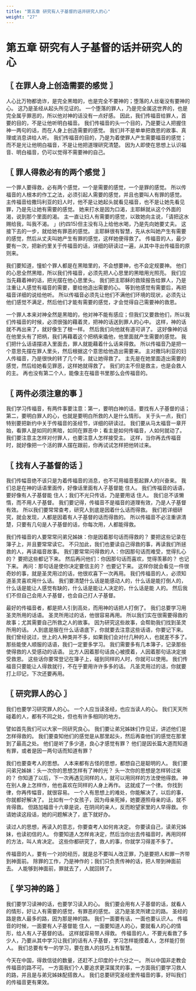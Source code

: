 ```yaml
---
title: "第五章 研究有人子基督的话并研究人的心"
weight: "27"
---
```


# 第五章 研究有人子基督的话并研究人的心


## 〖 在罪人身上创造需要的感觉 〗

人心比万物都诡诈，是完全黑暗的，也是完全不要神的；堕落的人丝毫没有要神的心。
这乃是圣经从起头所见证的。
一个堕落的罪人，乃是完全属这世界的，也是完全属乎罪恶的，所以他对神的话没有一点好感。
因此，我们传福音给罪人，首要的目的，不是让他听明白福音。
我们传福音的头一个目的，乃是要让人把握住神一两句的话，而在人身上创造需要的感觉。
我们并不是单单把救恩的故事、真理或消息讲给人听。
我们传福音的目的，乃是为着使罪人产生需要福音的感觉；而不是光让他明白福音，不是让他把道理研究清楚。
因为人即使在思想上认识福音、明白福音，仍可以觉得不需要神的自己。

## 〖 罪人得救必有的两个感觉 〗

一个罪人要得救，必有两个感觉，一个是需要的感觉，一个是罪的感觉。
所以传福音的人根本的作工之法，必须引起人需要的感觉，并且也要叫人有罪的感觉。
主传福音给撒玛利亚的妇人时，他不是让她起头就看见福音，也不是让她先看见罪，乃是先让她有需要的感觉。
她来打水是因为口渴，主耶稣就从这个外面的渴，说到那个里面的渴。
主一直让妇人有需要的感觉，以致她向主说，「请把这水赐给我，叫我不渴。
」(约四15)但主没有马上给他水喝，乃是先向她要丈夫。
这接下去的一步，就给她有罪恶的感觉。
主耶稣很有智慧，先从水叫她产生有需要的感觉，然后从丈夫叫她产生有罪的感觉，这样她便得救了。
传福音的人，最少要有一次，把新约里关于传福音的话，详细的研读过一遍，从其中寻出传福音的原则来。

我们要知道，憧蚧个罪人都是在黑暗里的，不会想要神，也不会定规要神。
他们的心思全然黑暗，所以我们传福音，必须先把人心思里的黑暗用光照亮。
我们应当先藉着神的话，把光摆在他心思里头。
我们把主耶稣的救赎报告给罪人，乃是注重让人感觉有福音的需要，要给他造出需要的心。
等到他感觉有需要后，再把福音详细的说给他听。
所以传福音必须先让他们不满他们环境的现状，必须先让他们感觉不满足，然后他们才能有需要的感觉，才会觉得自己需要神的救恩。

一个罪人本来对神全然是黑暗的，他对神不能有感应；但我们又要救他们，所以我们传福音的时候，必须很强的藉着灵，把神的话送到罪人的心中。
这样，神的话就不再出来了，就好像生了根一样。
然后我们向他就有道可讲了。
这好像神的话在他里头有了把柄，我们再藉着这个把柄来撬他，他里面就产生需要的感觉。
我们把什么话语摆进入里面去，罪人就能藉着什么话来得救。
所以传福音乃是把一个意思先摆在罪人里头，然后根据这个意思给他造出需要来。
主对撒玛利亚的妇人传福音，乃是很快的转了几个弯，就让她得救了。
主先是在她里面造出需要的感觉，然后给她看见罪恶，这样她就得救了。
我们的主不但是救主，也是会救人的主。
再也没有第二个人，能像主在福音书里那么会传福音的。

## 〖 两件必须注意的事 〗

我们学习传福音，有两件事要注意：第一，要明白神的话，要找有人子基督的话；第二，要明白罪人的心，也就是要明白所救的人是什么情形。
关于头一点，我们特别要把新约中关于传福音的圣经节，详细的研读过。
我们要从马太福音一章开始，看罪人是如同的黑暗，如同在罪恶中；看主是如何传福音，人如何就动了。
我们要注意主怎样对付罪人，也要注意人怎样接受主。
这样，当你再去传福音时，就好像把一个活的罪人摆在跟前，你再试试怎样把他转过来。

## 〖 找有人子基督的话 〗

我们传幅音绝不该只是为着传福音的消息，也不可用福音惹起罪人的兴奋来。
我们总是在神的话语里面传，好像话里面有人子基督能 住人。
我们传福音的话语，要好像有人子基督能 住人；我们不光只传话，乃是要用话 住人。
我们总不该懒惰，而不用人子基督。
我们要记得，传福音不是福音的道理有效，乃是人子基督有效。
所以我们要常常查考，研究人到底是因着什么话而得救。
我们若详细研究，就会发现，人都是因着有人子基督的话而得救的。
所以传福音不必注重讲清楚，只要有几句是人子基督的话，你每次用，人都能得救。

我们传福音的人要常常问弟兄姊妹：你是因着那句话而得救的？
要把这些记录在簿子上，并且要常常读它。
不只加此，我们也要读自己得救的事，再读我们所拯救的人，再读福音故事。
我们要常常问得救的人：你因那句话而难受，觉得扎心的？
要把这些都记下来。
然后再问他们：你因那句话而喜欢，觉得羡慕的？
也记下来。
再问：那句话是使你决定要信主的？
也要记下来。
这样你就会看见一件很奇妙的事，就是圣灵用过的话，他很欢喜下一次再用。
我们传福音的人，必须知道圣灵喜欢用什么话。
我们要清楚什么话是能感动人的，什么话是能打倒人的，什么话是能让人感觉有缺的，什么话是能让人决定的，什么话是能 人的。
然后我们不但自己会用人子基督，也会自己打人子基督。

最好的传福音者，都是把人引到高处，而用神的话把人打倒了。
我们总要学习用圣灵所用的话语。
圣灵所用过的话，他很容易再用。
所以我们实在很需要得救的故事；尤其需要自己所救之人的故事。
因为研究这些故事，会帮助我们找到圣灵所用的话。
人到底是服在什么话语底下，你就要去注意这些话语，你要记下来。
我们曾经说过，世上的人种类并不多，如果我们会对付几种的人，也就差不多了。
那些能使人顺服的话语，我们一定要多学习。
我们需要多有几本簿子，记录那些使得救的人受感动的话语。
比方人因着那句话良心被摸着，人因着那句话决定接受救恩。
这些话你要常登记在簿子上，碰到同样的人时，你就可以使用。
我们传福音只要能让人得救就行，不在乎要用许许多多的话。
凡圣灵用过的话，你就要打上印记，下次还要再用。

## 〖 研究罪人的心 〗

我们也要学习研究罪人的心。
一个人应当读圣经，也应当读人的心。
我们天天所碰着的人，都有不同之处，但也有许多相同的地方。

譬如首先我们可以大家一同研究良心。
我们要让弟兄姊妹们作见证，讲述他们是怎样得救的。
我们要查知他们的感觉是从那里起头，然后再查他们的感觉在那里到了最高之处。
他们是听了多少道，良心才感觉有罪？
他们是因长篇大道而知道有罪，或者是因一两句话而知道有罪？

我们也要查考人的思想。
人本来都有古怪的思想，都想自己是聪明的人。
我们要问弟兄姊妹：头一次你的思想怎样有了神的光？
头一次你的思想是怎样转过来的？
你知道了以后，下一次再遇见同样的人，就可以用同样的方法使他得救。
神在别人身上怎样作，他也喜欢在同样的人身上再作。
这就成了一个律。
你找到律，你再传幅音，就很容易。
一个人有思想上的难处，你能解决了，以后的事，你就都好解决了。
比如有一个女孩子，因为母亲死掉，她要遵照母亲的话，就不肯得救。
但路加福音十六章是说，在阴间的亲人，反而盼望家里的人早得救。
你请她读这段话，她的问题解决了，底下就好办。

读过人的思想，再读入的意志，你要查考人如何肯决定。
你要读自己，读弟兄姊妹，也读初信的人。
你要知道人怎样肯决定，然后当你出去传福音时，再用同样的方法，叫人肯决定。
这些你都研究了，救人的事，你就学习得差不多了。

传福音的人，要有一个对的经历，就是总不要叫人改正罪，乃是要把人和罪一齐带到神面前。
除罪的工作，乃是神作的；我们只负责传神的话，把人带到神面前去。
人能够到神面前，罪就去了，人就回转了。

## 〖 学习神的路 〗

我们要学习读神的话，也要学习读入的心。
我们要会用有人子基督的话，就看人的情形，好让人有需要的感觉，有罪恶的感觉。
这乃是圣灵所建立的路。
圣经的路是救人最多的路，因为那是神的路。
我们一面要有话，一面也要认识人。
传福音的时候，一面要有人子基督能 住人，一面要知道人的心，要就看人的心的情形，给人有人子基督的话。
这样就容易带人得救。
传福音的人，不要光看救了多少人，乃要从其中学习让我们的话有人子基督，学习怎样能摸着人，怎样能打倒人。
我们总要有专一的学习，要在救人的技巧上有智慧。

今天在中国，得救信徒的数量，还赶不上印度的十六分之一。
所以中国非走教会传福音的路不可。
一方面我们个人要追求更深属灵的事，一方面我们要学习救人的路，并且是与弟兄姊妹配搭救人。
我们总要研究圣经里传福音的事，好叫我们的传福音更有果效。

